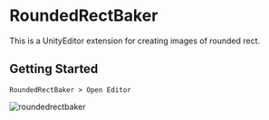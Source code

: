 # RoundedRectBaker

This is a UnityEditor extension for creating images of rounded rect.

## Getting Started

`RoundedRectBaker > Open Editor`

![roundedrectbaker](https://github.com/umetaman/RoundedRectBaker/assets/32408639/f25eb6d3-fa25-4a42-bf5a-c0517762b85d)
